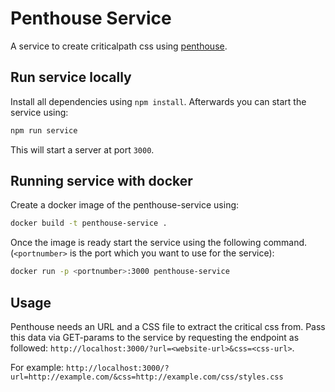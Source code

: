 # Penthouse Service

A service to create criticalpath css using [penthouse](https://github.com/pocketjoso/penthouse).

## Run service locally

Install all dependencies using `npm install`. Afterwards you can start the
service using:

```bash
npm run service
```

This will start a server at port `3000`.

## Running service with docker

Create a docker image of the penthouse-service using:

```bash
docker build -t penthouse-service .
```

Once the image is ready start the service using the following command.
(`<portnumber>` is the port which you want to use for the service):

```bash
docker run -p <portnumber>:3000 penthouse-service
```

## Usage

Penthouse needs an URL and a CSS file to extract the critical css from. Pass
this data via GET-params to the service by requesting the endpoint as followed:
`http://localhost:3000/?url=<website-url>&css=<css-url>`.

For example:
`http://localhost:3000/?url=http://example.com/&css=http://example.com/css/styles.css`
